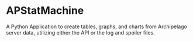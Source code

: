# APStatMachine
 A Python Application to create tables, graphs, and charts from Archipelago server data, utilizing either the API or the log and spoiler files.
